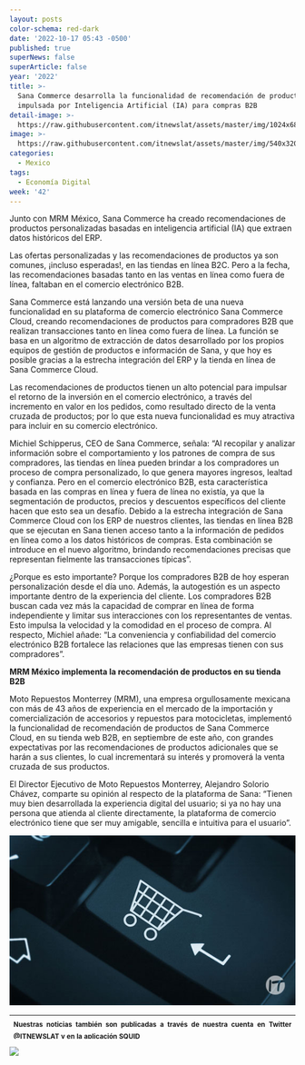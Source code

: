 ```yaml
---
layout: posts
color-schema: red-dark
date: '2022-10-17 05:43 -0500'
published: true
superNews: false
superArticle: false
year: '2022'
title: >-
  Sana Commerce desarrolla la funcionalidad de recomendación de productos
  impulsada por Inteligencia Artificial (IA) para compras B2B 
detail-image: >-
  https://raw.githubusercontent.com/itnewslat/assets/master/img/1024x680/ecommerce-g.jpg
image: >-
  https://raw.githubusercontent.com/itnewslat/assets/master/img/540x320/ecommerce-p.jpg
categories:
  - Mexico
tags:
  - Economía Digital
week: '42'
---
```

Junto con MRM México, Sana Commerce ha creado recomendaciones de productos personalizadas basadas en inteligencia artificial (IA) que extraen datos históricos del ERP.

Las ofertas personalizadas y las recomendaciones de productos ya son comunes, ¡incluso esperadas!, en las tiendas en línea B2C. Pero a la fecha, las recomendaciones basadas tanto en las ventas en línea como fuera de línea, faltaban en el comercio electrónico B2B.

Sana Commerce está lanzando una versión beta de una nueva funcionalidad en su plataforma de comercio electrónico Sana Commerce Cloud, creando recomendaciones de productos para compradores B2B que realizan transacciones tanto en línea como fuera de línea. La función se basa en un algoritmo de extracción de datos desarrollado por los propios equipos de gestión de productos e información de Sana, y que hoy es posible gracias a la estrecha integración del ERP y la tienda en línea de Sana Commerce Cloud. 

Las recomendaciones de productos tienen un alto potencial para impulsar el retorno de la inversión en el comercio electrónico, a través del incremento en valor en los pedidos, como resultado directo de la venta cruzada de productos; por lo que esta nueva funcionalidad es muy atractiva para incluir en su comercio electrónico.

Michiel Schipperus, CEO de Sana Commerce, señala: “Al recopilar y analizar información sobre el comportamiento y los patrones de compra de sus compradores, las tiendas en línea pueden brindar a los compradores un proceso de compra personalizado, lo que genera mayores ingresos, lealtad y confianza. Pero en el comercio electrónico B2B, esta característica basada en las compras en línea y fuera de línea no existía, ya que la segmentación de productos, precios y descuentos específicos del cliente hacen que esto sea un desafío. Debido a la estrecha integración de Sana Commerce Cloud con los ERP de nuestros clientes, las tiendas en línea B2B que se ejecutan en Sana tienen acceso tanto a la información de pedidos en línea como a los datos históricos de compras. Esta combinación se introduce en el nuevo algoritmo, brindando recomendaciones precisas que representan fielmente las transacciones típicas”.

¿Porque es esto importante? Porque los compradores B2B de hoy esperan personalización desde el día uno. Además, la autogestión es un aspecto importante dentro de la experiencia del cliente. Los compradores B2B buscan cada vez más la capacidad de comprar en línea de forma independiente y limitar sus interacciones con los representantes de ventas. Esto impulsa la velocidad y la comodidad en el proceso de compra. Al respecto, Michiel añade: “La conveniencia y confiabilidad del comercio electrónico B2B fortalece las relaciones que las empresas tienen con sus compradores”.

**MRM México implementa la recomendación de productos en su tienda B2B**

Moto Repuestos Monterrey (MRM), una empresa orgullosamente mexicana con más de 43 años de experiencia en el mercado de la importación y comercialización de accesorios y repuestos para motocicletas, implementó la funcionalidad de recomendación de productos de Sana Commerce Cloud, en su tienda web B2B, en septiembre de este año, con grandes expectativas por las recomendaciones de productos adicionales que se harán a sus clientes, lo cual incrementará su interés y promoverá la venta cruzada de sus productos.

El Director Ejecutivo de Moto Repuestos Monterrey, Alejandro Solorio Chávez, comparte su opinión al respecto de la plataforma de Sana: “Tienen muy bien desarrollada la experiencia digital del usuario; si ya no hay una persona que atienda al cliente directamente, la plataforma de comercio electrónico tiene que ser muy amigable, sencilla e intuitiva para el usuario”.

![](https://raw.githubusercontent.com/itnewslat/assets/master/img/540x320/ecommerce-p.jpg)

<table style="height: 42px;" width="569">
<tbody>
<tr>
<td style="text-align: justify;"><sub><strong>Nuestras noticias también son publicadas a través de nuestra cuenta en Twitter <a href="https://twitter.com/itnewslat?lang=es">@ITNEWSLAT</a> y en la aplicación <a href="https://squidapp.co/en/">SQUID</a></strong></sub></td>
</tr>
</tbody>
</table>

<img src="https://tracker.metricool.com/c3po.jpg?hash=56f88a41e39ab42c063cc51676587a04"/>